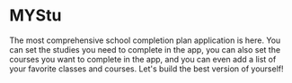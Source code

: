 # MYStu
The most comprehensive school completion plan application is here. You can set the studies you need to complete in the app, you can also set the courses you want to complete in the app, and you can even add a list of your favorite classes and courses. Let's build the best version of yourself!
